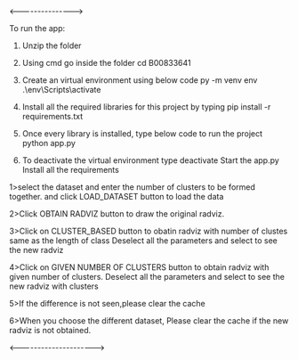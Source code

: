 <--------------->

To run the app:

1. Unzip the folder

2. Using cmd go inside the folder
    cd B00833641

3. Create an virtual environment using below code
    py -m venv env
    .\env\Scripts\activate

4. Install all the required libraries for this project by typing
    pip install -r requirements.txt

4. Once every library is installed, type below code to run the project
    python app.py 

5. To deactivate the virtual environment type
    deactivate
Start the app.py 
Install all the requirements


1>select the dataset and enter the number of clusters to be formed together.
and click LOAD_DATASET button to load the data

2>Click OBTAIN RADVIZ button to draw the original radviz.

3>Click on CLUSTER_BASED button to obatin radviz with number of clustes same as the length of class
Deselect all the parameters and select to see the new radviz

4>Click on GIVEN NUMBER OF CLUSTERS button to obtain radviz with given number of clusters.
Deselect all the parameters and select to see the new radviz with clusters

5>If the difference is not seen,please clear the cache

6>When you choose the different dataset, Please clear the cache if the new radviz is not obtained.



<--------------------->